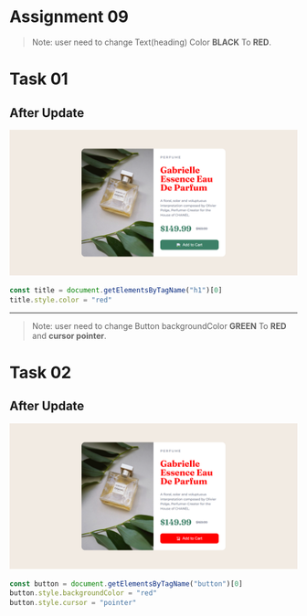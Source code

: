 # **Assignment 09**

>Note: user need to change Text(heading) Color **BLACK** To **RED**.

# **Task 01**

## **After Update**
![output image](./images/dom-assignment09-task01.png)

```js
const title = document.getElementsByTagName("h1")[0]
title.style.color = "red"
```
---

>Note: user need to change Button backgroundColor **GREEN** To **RED** and **cursor pointer**.

# **Task 02**

## **After Update**
![output image](./images/dom-assignment09-task02.png)

```js
const button = document.getElementsByTagName("button")[0]
button.style.backgroundColor = "red"
button.style.cursor = "pointer"
```